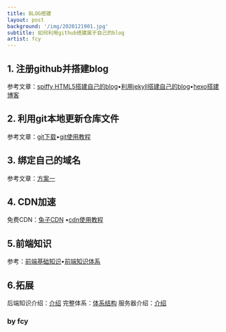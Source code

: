```yaml
---
title: BLOG搭建
layout: post
background: '/img/2020121901.jpg'
subtitle: 如何利用github搭建属于自己的blog
artist: fcy
---
```




## 1. 注册github并搭建blog
参考文章：[spiffy HTML5搭建自己的blog](https://www.cnblogs.com/wxyww/p/xiaoshujiang.html "搭建")&bull;[利用jekyll搭建自己的blog](https://www.jianshu.com/p/e34978e9ff54 "方案二")&bull;[hexo搭建博客](https://www.bilibili.com/read/cv4954835 "hexo搭建博客")

## 2. 利用git本地更新仓库文件
参考文章：[git下载](https://npm.taobao.org/mirrors/git-for-windows/ "git下载")&bull;[git使用教程](https://www.cnblogs.com/liluxiang/p/9474925.html "git使用教程")

## 3. 绑定自己的域名
参考文章：[方案一](https://blog.csdn.net/junzaivip/article/details/82722112 "方案一")

## 4. CDN加速
免费CDN：[兔子CDN](http://www.tuzicdn.com "兔子CDN")  &bull;[cdn使用教程](https://blog.csdn.net/xiao9469/article/details/105151424/ "cdn使用教程")

## 5.前端知识
参考：[前端基础知识](https://blog.csdn.net/hxy19971101/article/details/93383336 "前端基础知识")&bull;[前端知识体系](https://www.cnblogs.com/sb19871023/p/3894452.html "前端知识体系")

## 6.拓展
后端知识介绍：[介绍](https://www.zhihu.com/question/24952874 "体系结构")
完整体系：[体系结构](https://www.cnblogs.com/weilingfeng/p/11200960.html "体系结构")
服务器介绍：[介绍](https://www.cnblogs.com/csnd/p/11466900.html "介绍")



### by  fcy